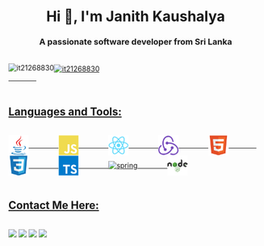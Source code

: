 <h1 align="center">Hi 👋, I'm Janith Kaushalya</h1>
<h3 align="center">A passionate software developer from Sri Lanka</h3>
<br>
<div>
  <a href="https://github.com/IT21268830">
    <img align="left" src="https://github-readme-stats.vercel.app/api?username=IT21268830&show_icons=true&locale=en&theme=highcontrast&count_private=true&" alt="it21268830" />
   <img align="center" src="https://github-readme-stats.vercel.app/api/top-langs?username=it21268830&show_icons=true&locale=en&layout=compact&theme=highcontrast" alt="it21268830" />
</div>
&nbsp;&nbsp;&nbsp;&nbsp;&nbsp;&nbsp;&nbsp;&nbsp;&nbsp;&nbsp;&nbsp;&nbsp;&nbsp;&nbsp;
<br><br>
    
## Languages and Tools:

<div style="display: inline_block"><br>
  <img src="https://raw.githubusercontent.com/devicons/devicon/master/icons/java/java-original.svg" alt="java" width="40" height="40" align="center"/>
  &nbsp;&nbsp;&nbsp;&nbsp;&nbsp;&nbsp;&nbsp;&nbsp;&nbsp;&nbsp;&nbsp;&nbsp;&nbsp;
  <img height="40" align="center" alt="Erica-Js" height="30" width="40" src="https://raw.githubusercontent.com/devicons/devicon/master/icons/javascript/javascript-plain.svg">
 &nbsp;&nbsp;&nbsp;&nbsp;&nbsp;&nbsp;&nbsp;&nbsp;&nbsp;&nbsp;&nbsp;&nbsp;&nbsp;
  <img height="40" align="center" alt="Erica-React" height="30" width="40" src="https://raw.githubusercontent.com/devicons/devicon/master/icons/react/react-original.svg">
 &nbsp;&nbsp;&nbsp;&nbsp;&nbsp;&nbsp;&nbsp;&nbsp;&nbsp;&nbsp;&nbsp;&nbsp;&nbsp;
  <img height="40" align="center" alt="Erica-Redux" height="30" width="40" src="https://raw.githubusercontent.com/devicons/devicon/master/icons/redux/redux-original.svg">
 &nbsp;&nbsp;&nbsp;&nbsp;&nbsp;&nbsp;&nbsp;&nbsp;&nbsp;&nbsp;&nbsp;&nbsp;&nbsp;
  <img height="40" align="center" alt="Erica-HTML" height="30" width="40" src="https://raw.githubusercontent.com/devicons/devicon/master/icons/html5/html5-original.svg">
 &nbsp;&nbsp;&nbsp;&nbsp;&nbsp;&nbsp;&nbsp;&nbsp;&nbsp;&nbsp;&nbsp;&nbsp;&nbsp;
  <img height="40" align="center" alt="Erica-CSS" height="30" width="40" src="https://raw.githubusercontent.com/devicons/devicon/master/icons/css3/css3-original.svg">
  &nbsp;&nbsp;&nbsp;&nbsp;&nbsp;&nbsp;&nbsp;&nbsp;&nbsp;&nbsp;&nbsp;&nbsp;&nbsp;
  <img width="40" height="40" align="center" alt="typescript" src="https://raw.githubusercontent.com/devicons/devicon/master/icons/typescript/typescript-original.svg"/>
  &nbsp;&nbsp;&nbsp;&nbsp;&nbsp;&nbsp;&nbsp;&nbsp;&nbsp;&nbsp;&nbsp;&nbsp;&nbsp;
  <img src="https://www.vectorlogo.zone/logos/springio/springio-icon.svg" alt="spring" width="40" height="40" align="center" />
  &nbsp;&nbsp;&nbsp;&nbsp;&nbsp;&nbsp;&nbsp;&nbsp;&nbsp;&nbsp;&nbsp;&nbsp;&nbsp;
  <img src="https://raw.githubusercontent.com/devicons/devicon/master/icons/nodejs/nodejs-original-wordmark.svg" alt="nodejs" width="40" height="40" align="center"/>
  </br><br>

## Contact Me Here:
<br>
<div> 
  <a href="https://www.linkedin.com/in/janith-kaushalya-933917216" target="_blank"><img src="https://img.shields.io/badge/-LinkedIn-%230077B5?style=for-the-badge&logo=linkedin&logoColor=white" target="_blank"></a> 
  <a href="https://twitter.com/j_kaushalya_?t=qUwRORrYvyU7vvTz8JGMAA&s=09" target="_blank"><img src="https://img.shields.io/badge/-Twitter-%23EA4335?style=for-the-badge&logo=youtube&logoColor=white" target="_blank"></a>
  <a href="https://instagram.com/j.kaushalya?igshid=ZDdkNTZiNTM=" target="_blank"><img src="https://img.shields.io/badge/-Instagram-%23E4405F?style=for-the-badge&logo=instagram&logoColor=white" target="_blank"></a>
  <a href = "mailto: it21268830@my.sliit.lk"><img src="https://img.shields.io/badge/-Gmail-%23333?style=for-the-badge&logo=gmail&logoColor=white" target="_blank"></a>
 </br>
</br>
</div>

